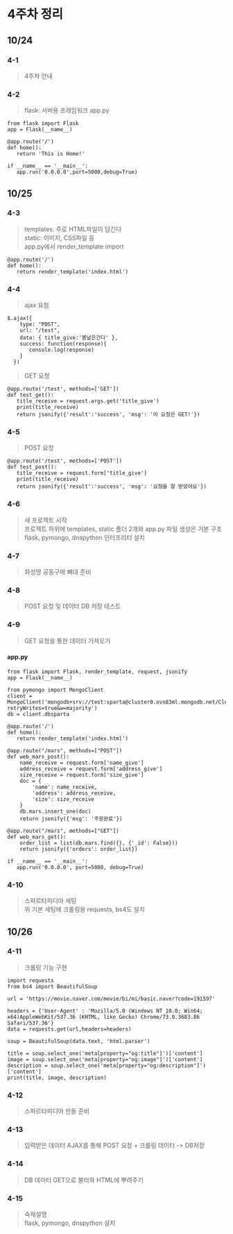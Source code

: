 4주차 정리
==========

10/24
-----
### 4-1   
> 4주차 안내
### 4-2
> flask: 서버용 프레임워크
app.py
```
from flask import Flask
app = Flask(__name__)

@app.route('/')
def home():
   return 'This is Home!'

if __name__ == '__main__':  
   app.run('0.0.0.0',port=5000,debug=True)
```
10/25
-----
### 4-3
> templates: 주로 HTML파일이 담긴다   
> static: 이미지, CSS파일 등   
> app.py에서 render_template import
```
@app.route('/')
def home():
   return render_template('index.html')
```
### 4-4
> ajax 요청
```
$.ajax({
    type: "POST",
    url: "/test",
    data: { title_give:'봄날은간다' },
    success: function(response){
       console.log(response)
    }
  })
```
> GET 요청
```
@app.route('/test', methods=['GET'])
def test_get():
   title_receive = request.args.get('title_give')
   print(title_receive)
   return jsonify({'result':'success', 'msg': '이 요청은 GET!'})
```
### 4-5
> POST 요청
```
@app.route('/test', methods=['POST'])
def test_post():
   title_receive = request.form['title_give']
   print(title_receive)
   return jsonify({'result':'success', 'msg': '요청을 잘 받았어요'})
```
### 4-6
> 새 프로젝트 시작   
> 프로젝트 하위에 templates, static 폴더 2개와 app.py 파일 생성은 기본 구조   
> flask, pymongo, dnspython 인터프리터 설치
### 4-7 
> 화성땅 공동구매 뼈대 준비
### 4-8
> POST 요청 및 데이터 DB 저장 테스트
### 4-9
> GET 요청을 통한 데이터 가져오기
#### app.py
```
from flask import Flask, render_template, request, jsonify
app = Flask(__name__)

from pymongo import MongoClient
client = MongoClient('mongodb+srv://test:sparta@cluster0.ovn83ml.mongodb.net/Cluster0?retryWrites=true&w=majority')
db = client.dbsparta

@app.route('/')
def home():
   return render_template('index.html')

@app.route("/mars", methods=["POST"])
def web_mars_post():
    name_receive = request.form['name_give']
    address_receive = request.form['address_give']
    size_receive = request.form['size_give']
    doc = {
        'name': name_receive,
        'address': address_receive,
        'size': size_receive
    }
    db.mars.insert_one(doc)
    return jsonify({'msg': '주문완료'})

@app.route("/mars", methods=["GET"])
def web_mars_get():
    order_list = list(db.mars.find({}, {'_id': False}))
    return jsonify({'orders': order_list})

if __name__ == '__main__':
   app.run('0.0.0.0', port=5000, debug=True)
```
### 4-10
> 스파르타피디아 세팅   
> 위 기본 세팅에 크롤링용 requests, bs4도 설치

10/26
-----
### 4-11
> 크롤링 기능 구현
```
import requests
from bs4 import BeautifulSoup

url = 'https://movie.naver.com/movie/bi/mi/basic.naver?code=191597'

headers = {'User-Agent' : 'Mozilla/5.0 (Windows NT 10.0; Win64; x64)AppleWebKit/537.36 (KHTML, like Gecko) Chrome/73.0.3683.86 Safari/537.36'}
data = requests.get(url,headers=headers)

soup = BeautifulSoup(data.text, 'html.parser')

title = soup.select_one('meta[property="og:title"]')['content']
image = soup.select_one('meta[property="og:image"]')['content']
description = soup.select_one('meta[property="og:description"]')['content']
print(title, image, description)
```
### 4-12
> 스파르타피디아 만들 준비
### 4-13
> 입력받은 데이터 AJAX를 통해 POST 요청 + 크롤링 데이터 -> DB저장
### 4-14
> DB 데이터 GET으로 불러와 HTML에 뿌려주기
### 4-15
> 숙제설명   
> flask, pymongo, dnspython 설치

